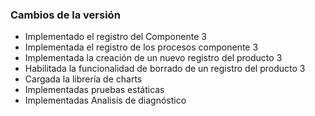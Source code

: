 <h3>Cambios de la versión</h3>

<ul>
    <li>Implementado el registro del Componente 3</li>
    <li>Implementada el registro de los procesos componente 3</li>
    <li>Implementada la creación de un nuevo registro del producto 3</li>
    <li>Habilitada la funcionalidad de borrado de un registro del producto 3</li>
    <li>Cargada la librería de charts</li>
    <li>Implementadas pruebas estáticas</li>
    <li>Implementadas Analisis de diagnóstico</li>
</ul>        
